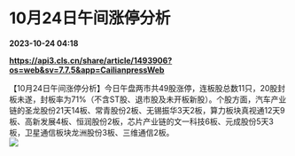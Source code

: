 # 10月24日午间涨停分析

**2023-10-24 04:18**

**https://api3.cls.cn/share/article/1493906?os=web&sv=7.7.5&app=CailianpressWeb**

【10月24日午间涨停分析】今日午盘两市共49股涨停，连板股总数11只，20股封板未遂，封板率为71%（不含ST股、退市股及未开板新股）。个股方面，汽车产业链的圣龙股份21天14板、常青股份2板、无锡振华3天2板，算力板块真视通12天9板、高新发展4板、恒润股份2板，芯片产业链的文一科技6板、元成股份5天3板，卫星通信板块龙洲股份3板、三维通信2板。  
![](https://img.cls.cn/images/20231024/ELS4CNzBwp.png)